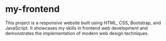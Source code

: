 # my-frontend
This project is a responsive website built using HTML, CSS, Bootstrap, and JavaScript. It showcases my skills in frontend web development and demonstrates the implementation of modern web design techniques.
